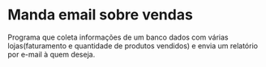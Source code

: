 # Manda email sobre vendas
Programa que coleta informações de um banco dados com várias lojas(faturamento e quantidade de produtos vendidos) e envia um relatório por e-mail à quem deseja.
